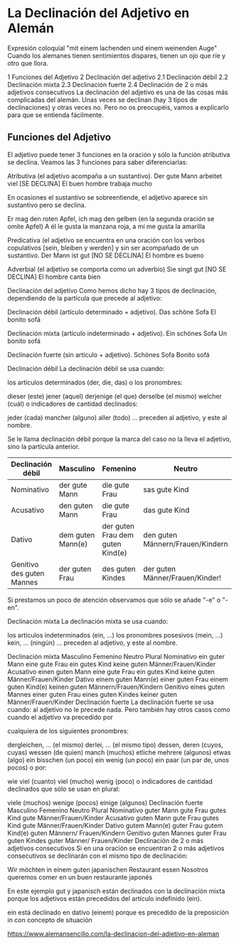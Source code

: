 # La Declinación del Adjetivo en Alemán

Expresión coloquial
"mit einem lachenden und einem weinenden Auge"
Cuando los alemanes tienen sentimientos dispares, tienen un ojo que ríe y otro que llora.


1 Funciones del Adjetivo
2 Declinación del adjetivo
2.1 Declinación débil
2.2 Declinación mixta
2.3 Declinación fuerte
2.4 Declinación de 2 o más adjetivos consecutivos
La declinación del adjetivo es una de las cosas más complicadas del alemán. Unas veces se declinan (hay 3 tipos de declinaciones) y otras veces no. Pero no os preocupéis, vamos a explicarlo para que se entienda fácilmente.

## Funciones del Adjetivo
El adjetivo puede tener 3 funciones en la oración y sólo la función atributiva se declina. Veamos las 3 funciones para saber diferenciarlas:

Atributiva (el adjetivo acompaña a un sustantivo).
Der gute Mann arbeitet viel [SE DECLINA]
El buen hombre trabaja mucho

En ocasiones el sustantivo se sobreentiende, el adjetivo aparece sin sustantivo pero se declina.

Er mag den roten Apfel, ich mag den gelben (en la segunda oración se omite Apfel)
A él le gusta la manzana roja, a mí me gusta la amarilla

Predicativa (el adjetivo se encuentra en una oración con los verbos copulativos [sein, bleiben y werden] y sin ser acompañado de un sustantivo.
Der Mann ist gut [NO SE DECLINA]
El hombre es bueno

Adverbial (el adjetivo se comporta como un adverbio)
Sie singt gut [NO SE DECLINA]
El hombre canta bien

Declinación del adjetivo
Como hemos dicho hay 3 tipos de declinación, dependiendo de la partícula que precede al adjetivo:

Declinación débil (artículo determinado + adjetivo).
Das schöne Sofa
El bonito sofá

Declinación mixta (artículo indeterminado + adjetivo).
Ein schönes Sofa
Un bonito sofá

Declinación fuerte (sin artículo + adjetivo).
Schönes Sofa
Bonito sofá

Declinación débil
La declinación débil se usa cuando:

los artículos determinados (der, die, das)
o los pronombres:

dieser (este)
jener (aquel)
derjenige (el que)
derselbe (el mismo)
welcher (cuál)
o indicadores de cantidad declinados:

jeder (cada)
mancher (alguno)
aller (todo)
...
preceden al adjetivo, y este al nombre.

Se le llama declinación débil porque la marca del caso no la lleva el adjetivo, sino la partícula anterior.

Declinación débil|	Masculino|	Femenino|	Neutro|	Plural|
|-|-|-|-|-|
Nominativo	|der gute Mann|	die gute Frau	|sas gute Kind|	die guten Männer/Frauen/Kinder|
Acusativo	|den guten Mann	|die gute Frau	|das gute Kind	|die guten Männer/Frauen/Kinder
Dativo|	dem guten Mann(e)|	der guten Frau	dem guten Kind(e)|	den guten Männern/Frauen/Kindern|
Genitivo	des guten Mannes	|der guten Frau |	des guten Kindes| der guten Männer/Frauen/Kinder!

Si prestamos un poco de atención observamos que sólo se añade "-e" o "-en".

Declinación mixta
La declinación mixta se usa cuando:

los artículos indeterminados (ein, ...)
los pronombres posesivos (mein, ...)
kein, ... (ningún)
...
preceden al adjetivo, y este al nombre.

Declinación mixta	Masculino	Femenino	Neutro	Plural
Nominativo	ein guter
Mann	eine gute
Frau	ein gutes
Kind	keine guten
Männer/Frauen/Kinder
Acusativo	einen guten
Mann	eine gute
Frau	ein gutes
Kind	keine guten
Männer/Frauen/Kinder
Dativo	einem guten
Mann(e)	einer guten
Frau	einem guten
Kind(e)	keinen guten
Männern/Frauen/Kindern
Genitivo	eines guten
Mannes	einer guten
Frau	eines guten
Kindes	keiner guten
Männer/Frauen/Kinder
Declinación fuerte
La declinación fuerte se usa cuando: al adjetivo no le precede nada. Pero también hay otros casos como cuando el adjetivo va precedido por

cualquiera de los siguientes pronombres:

dergleichen, ... (el mismo)
derlei, ... (el mismo tipo)
dessen, deren (cuyos, cuyas)
wessen (de quien)
manch (muchos)
etliche mehrere (algunos)
etwas (algo)
ein bisschen (un poco)
ein wenig (un poco)
ein paar (un par de, unos pocos)
o por:

wie viel (cuanto)
viel (mucho)
wenig (poco)
o indicadores de cantidad declinados que sólo se usan en plural:

viele (muchos)
wenige (pocos)
einige (algunos)
Declinación fuerte	Masculino	Femenino	Neutro	Plural
Nominativo	guter Mann	gute Frau	gutes Kind	gute
Männer/Frauen/Kinder
Acusativo	guten Mann	gute Frau	gutes Kind	gute
Männer/Frauen/Kinder
Dativo	gutem Mann(e)	guter Frau	gutem Kind(e)	guten Männern/
Frauen/Kindern
Genitivo	guten Mannes	guter Frau	guten Kindes	guter Männer/
Frauen/Kinder
Declinación de 2 o más adjetivos consecutivos
Si en una oración se encuentran 2 o más adjetivos consecutivos se declinarán con el mismo tipo de declinación:

Wir möchten in einem guten japanischen Restaurant essen
Nosotros queremos comer en un buen restaurante japonés


En este ejemplo gut y japanisch están declinados con la declinación mixta porque los adjetivos están precedidos del artículo indefinido (ein).

ein está declinado en dativo (einem) porque es precedido de la preposición in con concepto de situación

https://www.alemansencillo.com/la-declinacion-del-adjetivo-en-aleman